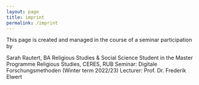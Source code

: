 ```yaml
---
layout: page
title: imprint
permalink: /imprint
---
```


This page is created and managed in the course of a seminar participation by

Sarah Rautert, BA Religious Studies & Social Science Student in the Master Programme Religious Studies, CERES, RUB 
Seminar: Digitale Forschungsmethoden (Winter term 2022/23) 
Lecturer: Prof. Dr. Frederik Elwert

